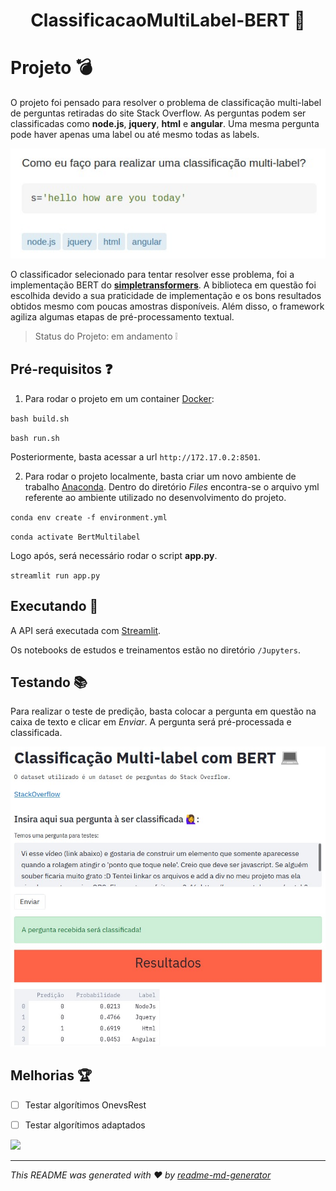 <h1 align="center">ClassificacaoMultiLabel-BERT 👋</h1>
<p>
</p>

# Projeto :bomb:
O projeto foi pensado para resolver o problema de classificação multi-label de perguntas retiradas do site Stack Overflow. As perguntas podem ser classificadas como **node.js**, **jquery**, **html** e **angular**. Uma mesma pergunta pode haver apenas uma label ou até mesmo todas as labels.

![Tags](https://github.com/saraselis/ClassificacaoMultiLabel-BERT/blob/main/Files/tags.jpeg)

O classificador selecionado para tentar resolver esse problema, foi a implementação BERT do **[simpletransformers](https://simpletransformers.ai/docs/usage/)**. A biblioteca em questão foi escolhida devido a sua praticidade de implementação e os bons resultados obtidos mesmo com poucas amostras disponíveis. Além disso, o framework agiliza algumas etapas de pré-processamento textual. 

> Status do Projeto: em andamento :grey_exclamation:

## Pré-requisitos :question:
1. Para rodar o projeto em um container [Docker](https://www.docker.com/):

`bash build.sh`

`bash run.sh`

Posteriormente, basta acessar a url `http://172.17.0.2:8501`.

2. Para rodar o projeto localmente, basta criar um novo ambiente de trabalho [Anaconda](https://docs.anaconda.com).
Dentro do diretório <i>Files</i> encontra-se o arquivo yml referente ao ambiente utilizado no desenvolvimento do projeto.

`conda env create -f environment.yml`

`conda activate BertMultilabel`

Logo após, será necessário rodar o script **app.py**.

`streamlit run app.py`

## Executando :running:
A API será executada com [Streamlit](https://www.streamlit.io/).

Os notebooks de estudos e treinamentos estão no diretório `/Jupyters`.

## Testando :books:
Para realizar o teste de predição, basta colocar a pergunta em questão na caixa de texto e clicar em <i>Enviar</i>.
A pergunta será pré-processada e classificada.

![Imagem](https://github.com/saraselis/ClassificacaoMultiLabel-BERT/blob/main/Files/front.jpeg)


## Melhorias :trophy:
- [ ] Testar algorítimos OnevsRest
- [ ] Testar algorítimos adaptados


<p align="justify"> </p> <img src="https://img.shields.io/static/v1?label=Python&message=Bert&color=brightgreengreen&style=for-the-badge&logo=Python"/>

***
_This README was generated with ❤️ by [readme-md-generator](https://github.com/kefranabg/readme-md-generator)_

